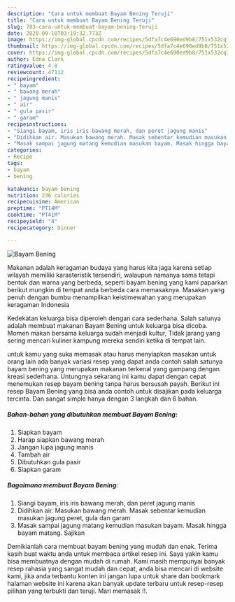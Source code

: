 ```yaml
---
description: "Cara untuk membuat Bayam Bening Teruji"
title: "Cara untuk membuat Bayam Bening Teruji"
slug: 783-cara-untuk-membuat-bayam-bening-teruji
date: 2020-09-10T03:19:32.773Z
image: https://img-global.cpcdn.com/recipes/5dfa7c4e690ed9b8/751x532cq70/bayam-bening-foto-resep-utama.jpg
thumbnail: https://img-global.cpcdn.com/recipes/5dfa7c4e690ed9b8/751x532cq70/bayam-bening-foto-resep-utama.jpg
cover: https://img-global.cpcdn.com/recipes/5dfa7c4e690ed9b8/751x532cq70/bayam-bening-foto-resep-utama.jpg
author: Edna Clark
ratingvalue: 4.8
reviewcount: 47112
recipeingredient:
- " bayam"
- " bawang merah"
- " jagung manis"
- " air"
- " gula pasir"
- " garam"
recipeinstructions:
- "Siangi bayam, iris iris bawang merah, dan peret jagung manis"
- "Didihkan air. Masukan bawang merah. Masak sebentar kemudian masukan jagung peret, gula dan garam"
- "Masak sampai jagung matang kemudian masukan bayam. Masak hingga bayam matang. Sajikan"
categories:
- Recipe
tags:
- bayam
- bening

katakunci: bayam bening 
nutrition: 236 calories
recipecuisine: American
preptime: "PT14M"
cooktime: "PT41M"
recipeyield: "4"
recipecategory: Dinner

---
```



![Bayam Bening](https://img-global.cpcdn.com/recipes/5dfa7c4e690ed9b8/751x532cq70/bayam-bening-foto-resep-utama.jpg)

Makanan adalah keragaman budaya yang harus kita jaga karena setiap wilayah memiliki karasteristik tersendiri, walaupun namanya sama tetapi bentuk dan warna yang berbeda, seperti bayam bening yang kami paparkan berikut mungkin di tempat anda berbeda cara memasaknya. Masakan yang penuh dengan bumbu menampilkan keistimewahan yang merupakan keragaman Indonesia

Kedekatan keluarga bisa diperoleh dengan cara sederhana. Salah satunya adalah membuat makanan Bayam Bening untuk keluarga bisa dicoba. Momen makan bersama keluarga sudah menjadi kultur, Tidak jarang yang sering mencari kuliner kampung mereka sendiri ketika di tempat lain.



untuk kamu yang suka memasak atau harus menyiapkan masakan untuk orang lain ada banyak variasi resep yang dapat anda contoh salah satunya bayam bening yang merupakan makanan terkenal yang gampang dengan kreasi sederhana. Untungnya sekarang ini kamu dapat dengan cepat menemukan resep bayam bening tanpa harus bersusah payah.
Berikut ini resep Bayam Bening yang bisa anda contoh untuk disajikan pada keluarga tercinta. Dan sangat simple hanya dengan 3 langkah dan 6 bahan.


<!--inarticleads1-->

##### Bahan-bahan yang dibutuhkan membuat Bayam Bening:

1. Siapkan  bayam
1. Harap siapkan  bawang merah
1. Jangan lupa  jagung manis
1. Tambah  air
1. Dibutuhkan  gula pasir
1. Siapkan  garam




<!--inarticleads2-->

##### Bagaimana membuat  Bayam Bening:

1. Siangi bayam, iris iris bawang merah, dan peret jagung manis
1. Didihkan air. Masukan bawang merah. Masak sebentar kemudian masukan jagung peret, gula dan garam
1. Masak sampai jagung matang kemudian masukan bayam. Masak hingga bayam matang. Sajikan




Demikianlah cara membuat bayam bening yang mudah dan enak. Terima kasih buat waktu anda untuk membaca artikel resep ini. Saya yakin kamu bisa membuatnya dengan mudah di rumah. Kami masih mempunyai banyak resep rahasia yang sangat mudah dan cepat, anda bisa mencari di website kami, jika anda terbantu konten ini jangan lupa untuk share dan bookmark halaman website ini karena akan banyak update terbaru untuk resep-resep pilihan yang terbukti dan teruji. Mari memasak !!. 
